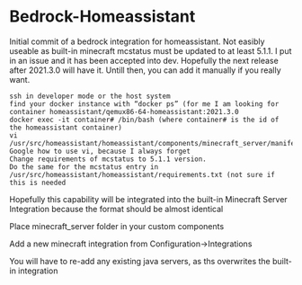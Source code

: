 # Bedrock-Homeassistant

Initial commit of a bedrock integration for homeassistant. Not easibly useable as built-in minecraft mcstatus must be updated to at least 5.1.1. I put in an issue and it has been accepted into dev. Hopefully the next release after 2021.3.0 will have it. Untill then, you can add it manually if you really want.
```
ssh in developer mode or the host system
find your docker instance with “docker ps” (for me I am looking for container homeassistant/qemux86-64-homeassistant:2021.3.0
docker exec -it container# /bin/bash (where container# is the id of the homeassistant container)
vi /usr/src/homeassistant/homeassistant/components/minecraft_server/manifest.json
Google how to use vi, because I always forget
Change requirements of mcstatus to 5.1.1 version.
Do the same for the mcstatus entry in /usr/src/homeassistant/homeassistant/requirements.txt (not sure if this is needed
```
Hopefully this capability will be integrated into the built-in Minecraft Server Integration because the format should be almost identical

Place minecraft_server folder in your custom components

Add a new minecraft integration from Configuration->Integrations

You will have to re-add any existing java servers, as ths overwrites the built-in integration
